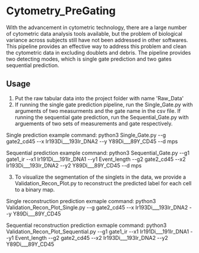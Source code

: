 # Cytometry_PreGating
With the advancement in cytometric technology, there are a large number of cytometric data analysis tools available, but the problem of biological variance across subjects still have not been addressed in other softwares. This pipeline provides an effective way to address this problem and clean the cytometric data in excluding doublets and debris. The pipeline provides two detecting modes, which is single gate prediction and two gates sequential prediction.

## Usage
1. Put the raw tabular data into the project folder with name 'Raw_Data'
2. If running the single gate prediction pipeline, run the Single_Gate.py with arguments of two measurments and the gate name in the csv file. If running the sequential gate prediction, run the Sequential_Gate.py with arguements of two sets of measurements and gate respectively. 

Single prediction example command:
python3 Single_Gate.py --g gate2_cd45 --x Ir193Di___193Ir_DNA2 --y Y89Di___89Y_CD45 --d mps

Sequential prediction example command:
python3 Sequential_Gate.py --g1 gate1_ir --x1 Ir191Di___191Ir_DNA1 --y1 Event_length --g2 gate2_cd45 --x2 Ir193Di___193Ir_DNA2 --y2 Y89Di___89Y_CD45 --d mps

3. To visualize the segmentation of the singlets in the data, we provide a Validation_Recon_Plot.py to reconstruct the predicted label for each cell to a binary map.

Single reconstruction prediction exmaple command:
python3 Validation_Recon_Plot_Single.py --g gate2_cd45 --x Ir193Di___193Ir_DNA2 --y Y89Di___89Y_CD45

Sequential reconstruction prediction exmaple command:
python3 Validation_Recon_Plot_Sequential.py --g1 gate1_ir --x1 Ir191Di___191Ir_DNA1 --y1 Event_length --g2 gate2_cd45 --x2 Ir193Di___193Ir_DNA2 --y2 Y89Di___89Y_CD45